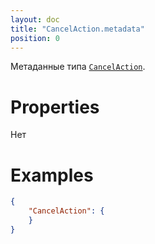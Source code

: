 ```yaml
---
layout: doc
title: "CancelAction.metadata"
position: 0
---
```


Метаданные типа [`CancelAction`](../).

# Properties

Нет

# Examples

```json
{
	"CancelAction": {
	}
}
```